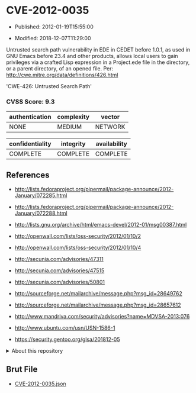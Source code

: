 # CVE-2012-0035

- Published: 2012-01-19T15:55:00

- Modified: 2018-12-07T11:29:00

Untrusted search path vulnerability in EDE in CEDET before 1.0.1, as used in GNU Emacs before 23.4 and other products, allows local users to gain privileges via a crafted Lisp expression in a Project.ede file in the directory, or a parent directory, of an opened file. Per: http://cwe.mitre.org/data/definitions/426.html

'CWE-426: Untrusted Search Path'

### CVSS Score: **9.3**

| authentication | complexity | vector |
| --- | --- | --- |
| NONE | MEDIUM | NETWORK |

| confidentiality | integrity | availability |
| --- | --- | --- |
| COMPLETE | COMPLETE | COMPLETE |

## References

* http://lists.fedoraproject.org/pipermail/package-announce/2012-January/072285.html

* http://lists.fedoraproject.org/pipermail/package-announce/2012-January/072288.html

* http://lists.gnu.org/archive/html/emacs-devel/2012-01/msg00387.html

* http://openwall.com/lists/oss-security/2012/01/10/2

* http://openwall.com/lists/oss-security/2012/01/10/4

* http://secunia.com/advisories/47311

* http://secunia.com/advisories/47515

* http://secunia.com/advisories/50801

* http://sourceforge.net/mailarchive/message.php?msg_id=28649762

* http://sourceforge.net/mailarchive/message.php?msg_id=28657612

* http://www.mandriva.com/security/advisories?name=MDVSA-2013:076

* http://www.ubuntu.com/usn/USN-1586-1

* https://security.gentoo.org/glsa/201812-05

<details>
<summary>About this repository</summary> 

  This repository is part of the project [Live Hack CVE](https://github.com/Live-Hack-CVE). Main website can be found [www.live-hack.org](https://www.live-hack.org) 
  
  Made by [Sn0wAlice](https://github.com/Sn0wAlice) for the people that care about security and need to have a feed of the latest CVEs. Hope you enjoy it, don't forget to star the repo and follow me on [Twitter](https://twitter.com/Sn0wAlice) and [Github](https://github.com/Sn0wAlice). And that is my [personnal website](https://www.alice-snow.me/)

  - [Home Page](https://github.com/Live-Hack-CVE)
  - [Framework](https://github.com/Live-Hack-CVE/cve-framework)
  - [CVE database](https://github.com/Live-Hack-CVE/full_database)
  - [Changelog](https://github.com/Live-Hack-CVE/Changelog)
</details>

## Brut File

* [CVE-2012-0035.json](https://raw.githubusercontent.com/Live-Hack-CVE/full_database/main/cves/2012/CVE-2012-0035.json)

